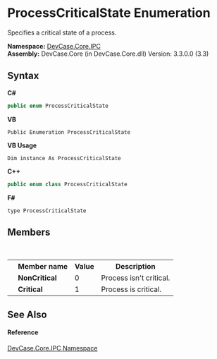 # ProcessCriticalState Enumeration
 

Specifies a critical state of a process.

**Namespace:**&nbsp;<a href="N_DevCase_Core_IPC">DevCase.Core.IPC</a><br />**Assembly:**&nbsp;DevCase.Core (in DevCase.Core.dll) Version: 3.3.0.0 (3.3)

## Syntax

**C#**<br />
``` C#
public enum ProcessCriticalState
```

**VB**<br />
``` VB
Public Enumeration ProcessCriticalState
```

**VB Usage**<br />
``` VB Usage
Dim instance As ProcessCriticalState
```

**C++**<br />
``` C++
public enum class ProcessCriticalState
```

**F#**<br />
``` F#
type ProcessCriticalState
```


## Members
&nbsp;<table><tr><th></th><th>Member name</th><th>Value</th><th>Description</th></tr><tr><td /><td target="F:DevCase.Core.IPC.ProcessCriticalState.NonCritical">**NonCritical**</td><td>0</td><td>Process isn't critical.</td></tr><tr><td /><td target="F:DevCase.Core.IPC.ProcessCriticalState.Critical">**Critical**</td><td>1</td><td>Process is critical.</td></tr></table>

## See Also


#### Reference
<a href="N_DevCase_Core_IPC">DevCase.Core.IPC Namespace</a><br />